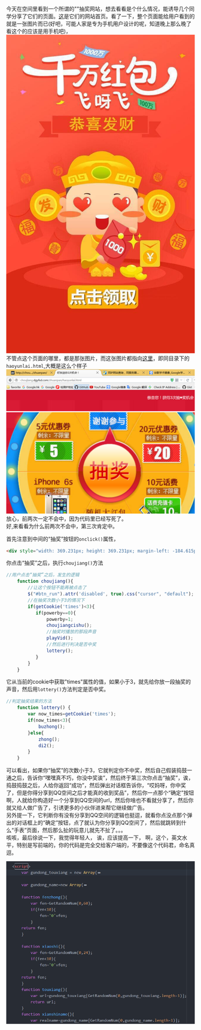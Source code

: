 今天在空间里看到一个所谓的""抽奖网站，想去看看是个什么情况，能诱导几个同学分享了它们的页面。[这](http://choujiang.dgyfsd.com/zhuanpan/)是它们的网站首页。看了一下，整个页面能给用户看到的就是一张图片而已(好吧，可能人家是专为手机用户设计的呢，知道晚上那么晚了看这个的应该是用手机吧)，</br>
![千万红包](https://github.com/caiqiqi/zhongjiang/blob/master/img/%E5%8D%83%E4%B8%87%E7%BA%A2%E5%8C%85.jpg)</br>
不管点这个页面的哪里，都是那张图片，而这张图片都指向[这里](http://choujiang.dgyfsd.com/zhuanpan/haoyunlai.html)，即同目录下的`haoyunlai.html`,大概是这么个样子![送你三次抽奖机会](https://github.com/caiqiqi/zhongjiang/blob/master/img/%E8%BF%98TMD%E9%80%81%E4%BD%A0%E4%B8%89%E6%AC%A1%E6%9C%BA%E4%BC%9A-%E6%98%8E%E6%98%8E%E4%BB%A3%E7%A0%81%E9%87%8C%E5%86%99%E6%AD%BB%E4%BA%86%E5%B0%8F%E4%BA%8E%E4%B8%89%E6%AC%A1%E5%B0%B1%E4%B8%8D%E4%BC%9A%E4%B8%AD%E7%9A%84.PNG) ![抽奖按钮](https://github.com/caiqiqi/zhongjiang/blob/master/img/%E6%8D%95%E8%8E%B7%E6%8C%89%E9%92%AE.PNG)</br>
放心，前两次一定不会中，因为代码里已经写死了。</br>
好,来看看为什么前两次不会中，第三次肯定中。</br>

首先注意到中间的“抽奖”按钮的`onclick()`属性，
```html
<div style="width: 369.231px; height: 369.231px; margin-left: -184.615px; margin-top: -184.615px; cursor: pointer;" id="btn_run" onclick="choujiang();"><img src="%E5%A5%BD%E5%8F%8B%E9%80%81%E4%BD%A03%E6%AC%A1%E6%9C%BA%E4%BC%9A%EF%BC%81_files/TB2JXL8hXXXXXbtXXXXXXXXXXXX_75928067.png" alt="" style="width: 100%;height: 100%"></div>

```
你点击“抽奖”之后，执行`choujiang()`方法
```javascript
//用户点击“抽奖”之后，发生的逻辑
    function choujiang(){
        //让这个按钮不能再被点击了
        $("#btn_run").attr('disabled', true).css("cursor", "default");
        //在抽奖次数小于3的情况下
        if(getCookie('times')<3){
           if(powerby==0){
               powerby=1;
               choujiangcishu();
               //抽奖时播放的那段声音
               playVid();
               //然后进行判决是否中奖
               lottery();
           }
        }
    }
```
它从当前的cookie中获取"times"属性的值，如果小于3，就先给你放一段抽奖的声音，然后用`lottery()`方法判定是否中奖。
```javascript
//判定抽奖结果的方法
    function lottery() {
        var now_times=getCookie('times');
        if(now_times<3){
            buzhong();
        }else{
            zhong();
            di2();
        }
    }
```
可以看出，如果你“抽奖”的次数小于3，它就判定你不中奖，然后自己假装捣鼓一通之后，告诉你“嘿嘿真不巧，你没中奖诶”，然后终于第三次你点击“抽奖”，诶，捣鼓捣鼓之后，人给你返回“成功”，然后弹出对话框告诉你，“哎妈呀，你中奖了，但是你得分享到QQ空间之后才能真的收到奖品”，然后你一点那个“确定”按钮啊，人就给你构造好一个分享到QQ空间的url，然后你啥也不看就分享了，然后你就又给人做广告了，引诱更多的小伙伴进来帮它继续做广告。</br>
另外提一下，它判断你有没有分享到QQ空间的逻辑也挺逗，就看你点没点那个弹出的对话框上的“确定”按钮，点了就认为你分享到QQ空间了，然后就跳转到什么“手表”页面，然后那么扯的玩意儿就先不扯了。。。</br>
咳咳，最后徐说一下，我觉得年轻人， 诶，应该提高一下， 啊，这个，英文水平，特别是写前端的，你的代码是完全交给客户端的，不要像这个代码君，命名真逗。</br>

![命名](https://github.com/caiqiqi/zhongjiang/blob/master/img/%E5%90%8D%E5%AD%97.PNG)
